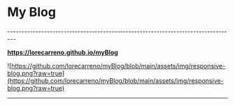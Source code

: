 
<h1>My Blog</h1>
---------------------------------------------------------------------------------

**https://lorecarreno.github.io/myBlog**

![https://github.com/lorecarreno/myBlog/blob/main/assets/img/responsive-blog.png?raw=true](https://github.com/lorecarreno/myBlog/blob/main/assets/img/responsive-blog.png?raw=true)


---------------------------------------------------------------------------------